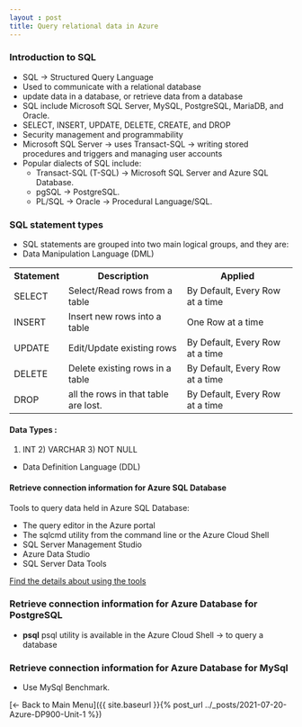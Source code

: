 ```yaml
---
layout : post
title: Query relational data in Azure
---
```


### Introduction to SQL
* SQL -> Structured Query Language
* Used to communicate with a relational database
* update data in a database, or retrieve data from a database
* SQL include Microsoft SQL Server, MySQL, PostgreSQL, MariaDB, and Oracle.
* SELECT, INSERT, UPDATE, DELETE, CREATE, and DROP
* Security management and programmability
* Microsoft SQL Server -> uses Transact-SQL -> writing stored procedures and triggers and managing user accounts
* Popular dialects of SQL include:
  * Transact-SQL (T-SQL) -> Microsoft SQL Server and Azure SQL Database.
  * pgSQL -> PostgreSQL.
  * PL/SQL  -> Oracle -> Procedural Language/SQL.

### SQL statement types
  * SQL statements are grouped into two main logical groups, and they are:
   * Data Manipulation Language (DML)
   
  <table align="center">
  <tr><th align="center">Statement</th><th align="center">Description</th><th align="center">Applied</th></tr>
  <tr><td>SELECT</td><td>Select/Read rows from a table</td><td>By Default, Every Row at a time</td></tr>
   <tr><td>INSERT</td><td>Insert new rows into a table</td><td>One Row at a time</td></tr>
   <tr><td>UPDATE</td><td>Edit/Update existing rows</td><td>By Default, Every Row at a time</td></tr>
   <tr><td>DELETE</td><td>Delete existing rows in a table</td><td>By Default, Every Row at a time</td></tr>
 <tr><td>DROP</td><td>all the rows in that table are lost.</td><td>By Default, Every Row at a time</td></tr>
  </table>
  
  #### Data Types :
  1) INT 2) VARCHAR 3) NOT NULL
 
   * Data Definition Language (DDL)

#### Retrieve connection information for Azure SQL Database
Tools to query data held in Azure SQL Database:
* The query editor in the Azure portal
* The sqlcmd utility from the command line or the Azure Cloud Shell
* SQL Server Management Studio
* Azure Data Studio
* SQL Server Data Tools

[Find the details about using the tools](https://docs.microsoft.com/en-us/learn/modules/query-relational-data/3-sql-database)

### Retrieve connection information for Azure Database for PostgreSQL

* **psql** psql utility is available in the Azure Cloud Shell -> to query a database

### Retrieve connection information for Azure Database for MySql
* Use MySql Benchmark.
   
[<- Back to Main Menu]({{ site.baseurl }}{% post_url ../_posts/2021-07-20-Azure-DP900-Unit-1 %})
